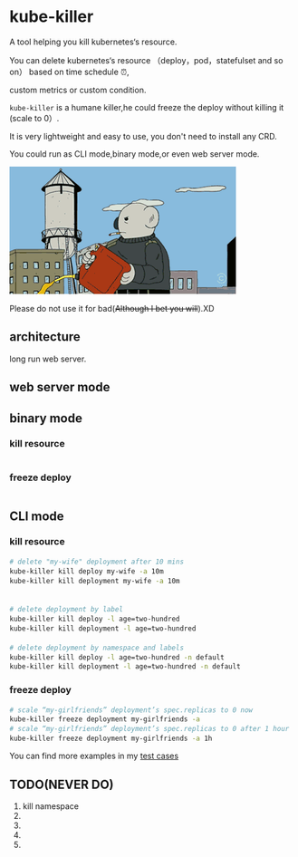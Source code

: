# kube-killer

A tool helping you kill kubernetes‘s resource.

You can delete kubernetes‘s resource （deploy，pod，statefulset and so on） based on time schedule ⏰,

custom metrics or custom condition.

`kube-killer` is a humane killer,he could freeze the deploy without killing it (scale to 0）.

It is very lightweight and easy to use, you don't need to install any CRD.

You could run as CLI mode,binary mode,or even web server mode.

![image](/doc/img/rm.gif)

Please do not use it for bad(~~Although I bet you will~~).XD

## architecture

long run web server.

## web server mode

## binary mode

### kill resource

```go

```

### freeze deploy

```go

```

## CLI mode

### kill resource

```bash
# delete "my-wife" deployment after 10 mins
kube-killer kill deploy my-wife -a 10m
kube-killer kill deployment my-wife -a 10m


# delete deployment by label
kube-killer kill deploy -l age=two-hundred
kube-killer kill deployment -l age=two-hundred

# delete deployment by namespace and labels
kube-killer kill deploy -l age=two-hundred -n default
kube-killer kill deployment -l age=two-hundred -n default

```

### freeze deploy

```bash
# scale “my-girlfriends” deployment’s spec.replicas to 0 now
kube-killer freeze deployment my-girlfriends -a
# scale “my-girlfriends” deployment’s spec.replicas to 0 after 1 hour
kube-killer freeze deployment my-girlfriends -a 1h

```

You can find more examples in my [test cases]()


## TODO(NEVER DO)

1. kill namespace
1. 
1. 
1. 
1. 